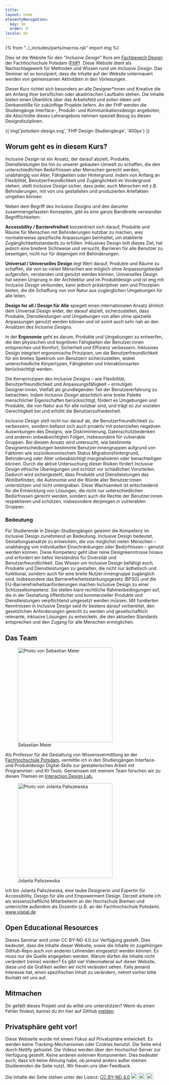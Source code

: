 ```yaml
---
title: 
layout: home
eleventyNavigation:
  key: de
  order: 0
locale: de
---
```


{% from "../_includes/parts/macros.njk" import img %}

Dies ist die Website für den *"Inclusive Design*" Kurs am [Fachbereich Design](https://www.fh-potsdam.de/design/) der Fachhochschule Potsdam ([FHP](https://www.fh-potsdam.de/)). Diese Website dient als Nachschlagewerk für Methoden und Wissen rund um *Inclusive Design*. Das Seminar ist so konzipiert, dass die Inhalte auf der Website untermauert werden von gemeinsamen Aktivitäten in den Vorlesungen.

Dieser Kurs richtet sich besonders an alle Designer*innen und Kreative die am Anfang ihrer beruflichen oder akadmischen Laufbahn stehen. Die Inhalte bieten einen Überblick über das Arbeitsfeld und sollen Ideen und Denkanstöße für zukünftige Projekte liefern. An der FHP werden die Studiengänge Interface-, Produkt- und Kommunikationsdesign angeboten, die Abschnitte dieses Lehrangebots nehmen speziell Bezug zu diesen Designdisziplinen.

{{ img('potsdam-design.svg', 'FHP Design-Studiengänge', '400px') }}

## Worum geht es in diesem Kurs?

*Inclusive Design* ist ein Ansatz, der darauf abzielt, Produkte, Dienstleistungen bis hin zu unserer gebauten Umwelt zu schaffen, die den unterschiedlichen Bedürfnissen aller Menschen gerecht werden, unabhängig von Alter, Fähigkeiten oder Hintergrund. Indem von Anfang an Flexibilität, Benutzerfreundlichkeit und Zugänglichkeit im Vordergrund stehen, stellt *Inclusive Design* sicher, dass jeder, auch Menschen mit z.B. Behinderungen, mit von uns gestalteten und produzierten Artefakten umgehen können.

Neben dem Begriff des *Inclusive Designs* und den darunter zusammengefassten Konzepten, gibt es eine ganze Bandbreite verwandter Begrifflichkeiten:


**Accessbility / Barrierefreiheit** konzentriert sich darauf, Produkte und Räume für Menschen mit Behinderungen nutzbar zu machen, was normalerweise spezifische Anpassungen beinhaltet, um etablierte Zugänglichkeitsstandards zu erfüllen. Inklusives Design teilt dieses Ziel, hat jedoch eine breitere Sichtweise und versucht, Barrieren für alle Benutzer zu beseitigen, nicht nur für diejenigen mit Behinderungen.

**Universal / Universelles Design** legt Wert darauf, Produkte und Räume zu schaffen, die von so vielen Menschen wie möglich ohne Anpassungsbedarf aufgerufen, verstanden und genutzt werden können. Universelles Design hat seinen Ursprung in der Architektur und im Produktdesign und ist eng mit *Inclusive Design* verbunden, kann jedoch präskriptiver sein und Prinzipien bieten, die die Schaffung von von Natur aus zugänglichen Umgebungen für alle leiten.

**Design for all / Design für Alle** spiegelt einen internationalen Ansatz ähnlich dem Universal Design wider, der darauf abzielt, sicherzustellen, dass Produkte, Dienstleistungen und Umgebungen von allen ohne spezielle Anpassungen genutzt werden können und ist somit auch sehr nah an den Ansätzen des *Inclusive Designs*.

In der **Ergonomie** geht es darum, Produkte und Umgebungen zu entwerfen, die den physischen und kognitiven Fähigkeiten der Benutzer:innen entsprechen und Komfort, Sicherheit und Effizienz verbessern. Inklusives Design integriert ergonomische Prinzipien, um die Benutzerfreundlichkeit für ein breites Spektrum von Benutzern sicherzustellen, wobei unterschiedliche Körpertypen, Fähigkeiten und Interaktionsarten berücksichtigt werden.


Die Kernprinzipien des *Inclusive Designs* – wie Flexibilität, Benutzerfreundlichkeit und Anpassungsfähigkeit – ermutigen Designer:innen, Vielfalt als grundlegenden Teil der Benutzererfahrung zu betrachten. Indem *Inclusive Design* absichtlich eine breite Palette menschlicher Eigenschaften berücksichtigt, fördert es Umgebungen und Produkte, die von Natur aus für alle nutzbar sind, und trägt so zur sozialen Gerechtigkeit bei und erhöht die Benutzerzufriedenheit.

*Inclusive Design* zielt nicht nur darauf ab, die Benutzerfreundlichkeit zu verbessern, sondern befasst sich auch proaktiv mit potenziellen negativen Auswirkungen des Designs, wie Diskriminierung, Datenschutzbedenken und anderen unbeabsichtigten Folgen, insbesondere für vulnerable Gruppen. Bei diesem Ansatz wird untersucht, wie bestimmte Designentscheidungen bestimmte Benutzer:innengruppen aufgrund von Faktoren wie sozioökonomischem Status Migrationshintergrund, Behinderung oder Alter unbeabsichtigt marginalisieren oder benachteiligen können. Durch die aktive Untersuchung dieser Risiken fördert *Inclusive Design* ethische Überlegungen und schützt vor schädlichen Vorurteilen. Dadurch wird sichergestellt, dass Produkte und Dienstleistungen das Wohlbefinden, die Autonomie und die Würde aller Benutzer:innen unterstützen und nicht untergraben. Diese Wachsamkeit ist entscheidend für die Entwicklung von Lösungen, die nicht nur unterschiedlichen Bedürfnissen gerecht werden, sondern auch die Rechte der Benutzer:innen respektieren und schützen, insbesondere derjenigen in vulnerablen Gruppen.

### Bedeutung

Für Studierende in Design-Studiengängen gewinnt die Kompetenz im Inclusive Design zunehmend an Bedeutung. Inclusive Design bedeutet, Gestaltungsansätze zu entwickeln, die von möglichst vielen Menschen – unabhängig von individuellen Einschränkungen oder Bedürfnissen – genutzt werden können. Diese Kompetenz geht über reine Designkenntnisse hinaus und erfordert ein tiefes Verständnis für Diversität und Benutzerfreundlichkeit. Das Wissen um Inclusive Design befähigt euch, Produkte und Dienstleistungen zu gestalten, die nicht nur ästhetisch und funktional, sondern auch für eine breite Nutzer:innengruppe zugänglich sind. Insbesondere das Barrierefreiheitsstärkungsgesetz (BFSG) und die EU-Barrierefreiheitsanforderungen machen Inclusive Design zu einer Schlüsselkompetenz: Sie stellen klare rechtliche Rahmenbedingungen auf, die in der Gestaltung öffentlicher und kommerzieller Produkte und Dienstleistungen verpflichtend umgesetzt werden müssen. Mit fundierten Kenntnissen in Inclusive Design seid ihr bestens darauf vorbereitet, den gesetzlichen Anforderungen gerecht zu werden und gesellschaftlich relevante, inklusive Lösungen zu entwickeln, die den aktuellen Standards entsprechen und den Zugang für alle Menschen ermöglichen.

## Das Team

<div class="col-2">
  <div>
    <figure>
        <picture>
          <source srcset="/images/material/sebastian.jpg">
          <img style="width:300px;" src="/images/material/sebastian.jpg" alt="Photo von Sebastian Meier" srcset="/images/material/sebastian@2xjpg 2x" />
        </picture>
        <figcaption class="title-caption"><span>Sebastian Meier</span></figcaption>
    </figure>
    <p>Als Professor für die Gestaltung von Wissensvermittlung an der <a href="https://www.fh-potsdam.de/hochschule-netzwerk/personen/sebastian-meier">Fachhochschule Potsdam</a>, vermittle ich in den Studiengängen Interface- und Produktdesign Digital-Skills zur gestalterischen Arbeit mit Programmier- und KI-Tools. Gemeinsam mit meinem Team forschen wir zu diesen Themen im <a href="https://idl.fh-potsdam.de">Interaction Design Lab.</a></p>
  </div>
  <div>
    <figure>
        <picture>
          <source srcset="/images/material/jolanta.jpg">
          <img style="width:300px;" src="/images/material/jolanta.jpg" alt="Photo von Jolanta Paliszewska" srcset="/images/material/jolanta@2xjpg 2x" />
        </picture>
        <figcaption class="title-caption"><span>Jolanta Paliszewska</span></figcaption>
    </figure>
    <p>Ich bin Jolanta Paliszewska, eine taube Designerin und Expertin für Accessibility, Design für alle und Empowerment Design. Derzeit arbeite ich als wissenschaftliche Mitarbeiterin an der Hochschule Bremen und unterrichte außerdem als Dozentin (z.B. an der Fachhochschule Potsdam).<br /><a href="http://www.vispal.de">www.vispal.de</a></p>
  </div>
</div>

## Open Educational Resources

Dieses Seminar wird unter CC BY-ND 4.0 zur Verfügung gestellt. Dies bedeutet, dass die Inhalte dieser Website, sowie die Inhalte im zugehörigen GitHub-Repo auch von anderen Lehrenden eingesetzt werden können. Es muss nur die Quelle angegeben werden. Warum dürfen die Inhalte nicht verändert (remix) werden? Es gibt viel Videomaterial auf dieser Website, diese und die Grafiken wollen wir nicht verändert sehen. Falls jemand Interesse hat, einen spezifischen Inhalt zu verändern, nehmt vorher bitte Kontakt mit uns auf.

## Mitmachen

Dir gefällt dieses Projekt und du willst uns unterstützen? Wenn du einen Fehler findest, kannst du ihn hier auf GitHub [melden](https://github.com/FH-Potsdam/teaching-inclusive-design/issues).

## Privatsphäre geht vor!

Diese Webseite wurde mit einem Fokus auf Privatsphäre entwickelt. Es werden keine Tracking-Mechanismen oder Cookies benutzt. Die Seite wird durch Netlify gehostet. Die Videos werden über den Hochschul-Server zur Verfügung gestellt. Keine anderen externen Komponenten. Dies bedeutet auch, dass ich keine Ahnung habe, ob jemand anders außer meinen Studierenden die Seite nutzt. Wir freuen uns über Feedback.

<p xmlns:cc="http://creativecommons.org/ns#" >Die Inhalte der Seite stehen unter der Lizenz: <a href="http://creativecommons.org/licenses/by-nd/4.0/?ref=chooser-v1" target="_blank" rel="license noopener noreferrer" style="display:inline-block;">CC BY-ND 4.0<img alt="CC" style="height:22px!important;margin-left:3px;vertical-align:text-bottom;" src="https://mirrors.creativecommons.org/presskit/icons/cc.svg?ref=chooser-v1"><img alt="BY" style="height:22px!important;margin-left:3px;vertical-align:text-bottom;" src="https://mirrors.creativecommons.org/presskit/icons/by.svg?ref=chooser-v1"><img alt="ND"  style="height:22px!important;margin-left:3px;vertical-align:text-bottom;" src="https://mirrors.creativecommons.org/presskit/icons/nd.svg?ref=chooser-v1"></a></p>